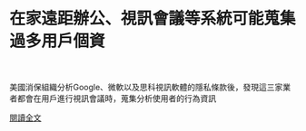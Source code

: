 # 在家遠距辦公、視訊會議等系統可能蒐集過多用戶個資

<!--more-->
<!--394-->
<br><br/>
美國消保組織分析Google、微軟以及思科視訊軟體的隱私條款後，發現這三家業者都會在用戶進行視訊會議時，蒐集分析使用者的行為資訊

[閱讀全文](https://www.facebook.com/netwargame/posts/3877846858930802)



